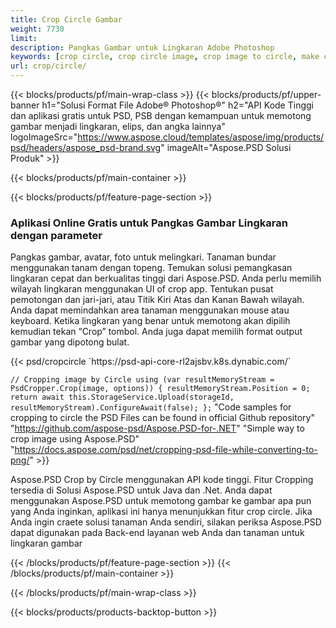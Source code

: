 ```yaml
---
title: Crop Circle Gambar
weight: 7730
limit: 
description: Pangkas Gambar untuk Lingkaran Adobe Photoshop
keywords: [crop circle, crop circle image, crop image to circle, make circle photo]
url: crop/circle/
---
```

{{< blocks/products/pf/main-wrap-class >}}
{{< blocks/products/pf/upper-banner h1="Solusi Format File Adobe® Photoshop®" h2="API Kode Tinggi dan aplikasi gratis untuk PSD, PSB dengan kemampuan untuk memotong gambar menjadi lingkaran, elips, dan angka lainnya" logoImageSrc="https://www.aspose.cloud/templates/aspose/img/products/psd/headers/aspose_psd-brand.svg" imageAlt="Aspose.PSD Solusi Produk" >}}

{{< blocks/products/pf/main-container >}}

{{< blocks/products/pf/feature-page-section >}}
<h3 class="headingpdleft">Aplikasi Online Gratis untuk Pangkas Gambar Lingkaran dengan parameter</h3>
<p>Pangkas gambar, avatar, foto untuk melingkari. Tanaman bundar menggunakan tanam dengan topeng. Temukan solusi pemangkasan lingkaran cepat dan berkualitas tinggi dari Aspose.PSD. Anda perlu memilih wilayah lingkaran menggunakan UI of crop app. Tentukan pusat pemotongan dan jari-jari, atau Titik Kiri Atas dan Kanan Bawah wilayah. Anda dapat memindahkan area tanaman menggunakan mouse atau keyboard. Ketika lingkaran yang benar untuk memotong akan dipilih kemudian tekan “Crop” tombol. Anda juga dapat memilih format output gambar yang dipotong bulat.</p>
{{< psd/cropcircle `https://psd-api-core-rl2ajsbv.k8s.dynabic.com/` 

`// Cropping image by Circle
using (var resultMemoryStream = PsdCropper.Crop(image, options))
{
	resultMemoryStream.Position = 0;
	return await this.StorageService.Upload(storageId, resultMemoryStream).ConfigureAwait(false);
};` 
"Code samples for cropping to circle the PSD Files can be found in official Github repository"  "https://github.com/aspose-psd/Aspose.PSD-for-.NET" 
"Simple way to crop image using Aspose.PSD" "https://docs.aspose.com/psd/net/cropping-psd-file-while-converting-to-png/" >}}
<p>Aspose.PSD Crop by Circle menggunakan API kode tinggi. Fitur Cropping tersedia di Solusi Aspose.PSD untuk Java dan .Net. Anda dapat menggunakan Aspose.PSD untuk memotong gambar ke gambar apa pun yang Anda inginkan, aplikasi ini hanya menunjukkan fitur crop circle. Jika Anda ingin craete solusi tanaman Anda sendiri, silakan periksa Aspose.PSD dapat digunakan pada Back-end layanan web Anda dan tanaman untuk lingkaran gambar</p>
<!--<ul>
<li><a href="psb">PSB Circle Crop</a></li>
<li><a href="ellipse">Ellipse crop App</a></li>
</ul>-->
{{< /blocks/products/pf/feature-page-section >}}
{{< /blocks/products/pf/main-container >}}


{{< /blocks/products/pf/main-wrap-class >}}

{{< blocks/products/products-backtop-button >}}
